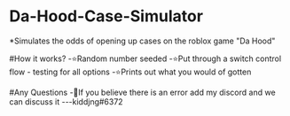 # Da-Hood-Case-Simulator
*Simulates the odds of opening up cases on the roblox game "Da Hood"

#How it works?
-⭐Random number seeded
-⭐Put through a switch control flow - testing for all options
-⭐Prints out what you would of gotten

#Any Questions
-🤔If you believe there is an error add my discord and we can discuss it
---kiddjng#6372
